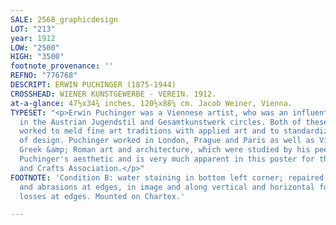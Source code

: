 ```yaml
---
SALE: 2568_graphicdesign
LOT: "213"
year: 1912
LOW: "2500"
HIGH: "3500"
footnote_provenance: ''
REFNO: "776768"
DESCRIPT: ERWIN PUCHINGER (1875-1944)
CROSSHEAD: WIENER KUNSTGEWERBE - VEREIN. 1912.
at-a-glance: 47½x34¾ inches, 120½x88¼ cm. Jacob Weiner, Vienna.
TYPESET: "<p>Erwin Puchinger was a Viennese artist, who was an influential participant
  in the Austrian Jugendstil and Gesamtkunstwerk circles. Both of these movements
  worked to meld fine art traditions with applied art and to standardize their tenets
  of design. Puchinger worked in London, Prague and Paris as well as Vienna. Classical
  Greek &amp; Roman art and architecture, which were studied by his peers, also impacted
  Puchinger's aesthetic and is very much apparent in this poster for the Vienna Arts
  and Crafts Association.</p>"
FOOTNOTE: 'Condition B: water staining in bottom left corner; repaired tears, creases
  and abrasions at edges, in image and along vertical and horizontal folds; small
  losses at edges. Mounted on Chartex.'

---
```

